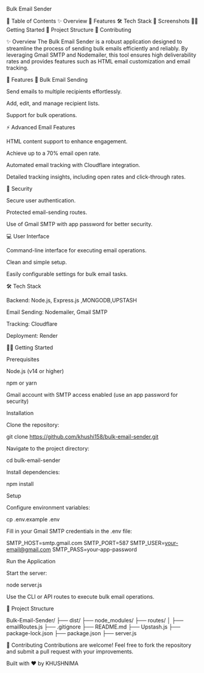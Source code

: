 Bulk Email Sender



📑 Table of Contents
✨ Overview
🚀 Features
🛠️ Tech Stack
📸 Screenshots
🏃‍♂️ Getting Started
📁 Project Structure
🤝 Contributing


✨ Overview
The Bulk Email Sender is a robust application designed to streamline the process of sending bulk emails efficiently and reliably. By leveraging Gmail SMTP and Nodemailer, this tool ensures high deliverability rates and provides features such as HTML email customization and email tracking.

🚀 Features
📨 Bulk Email Sending

Send emails to multiple recipients effortlessly.

Add, edit, and manage recipient lists.

Support for bulk operations.

⚡ Advanced Email Features

HTML content support to enhance engagement.

Achieve up to a 70% email open rate.

Automated email tracking with Cloudflare integration.

Detailed tracking insights, including open rates and click-through rates.

🔐 Security

Secure user authentication.

Protected email-sending routes.

Use of Gmail SMTP with app password for better security.

💻 User Interface

Command-line interface for executing email operations.

Clean and simple setup.

Easily configurable settings for bulk email tasks.

🛠️ Tech Stack

Backend: Node.js, Express.js ,MONGODB,UPSTASH

Email Sending: Nodemailer, Gmail SMTP

Tracking: Cloudflare

Deployment: Render


🏃‍♂️ Getting Started

Prerequisites

Node.js (v14 or higher)

npm or yarn

Gmail account with SMTP access enabled (use an app password for security)

Installation

Clone the repository:

git clone https://github.com/khushi158/bulk-email-sender.git

Navigate to the project directory:

cd bulk-email-sender

Install dependencies:

npm install

Setup

Configure environment variables:

cp .env.example .env

Fill in your Gmail SMTP credentials in the .env file:

SMTP_HOST=smtp.gmail.com
SMTP_PORT=587
SMTP_USER=your-email@gmail.com
SMTP_PASS=your-app-password

Run the Application

Start the server:

node server.js

Use the CLI or API routes to execute bulk email operations.

📁 Project Structure

Bulk-Email-Sender/
├── dist/
├── node_modules/
├── routes/
│   ├── emailRoutes.js
├── .gitignore
├── README.md
├── Upstash.js
├── package-lock.json
├── package.json
├── server.js

🤝 Contributing
Contributions are welcome! Feel free to fork the repository and submit a pull request with your improvements.



Built with ❤️ by KHUSHNIMA


 
 
